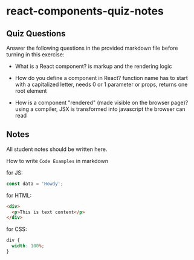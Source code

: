 # react-components-quiz-notes

## Quiz Questions

Answer the following questions in the provided markdown file before turning in this exercise:

- What is a React component?
  is markup and the rendering logic

- How do you define a component in React?
  function name has to start with a capitalized letter, needs 0 or 1 parameter or props, returns one root element

- How is a component "rendered" (made visible on the browser page)?
  using a compiler, JSX is transformed into javascript the browser can read

## Notes

All student notes should be written here.

How to write `Code Examples` in markdown

for JS:

```javascript
const data = 'Howdy';
```

for HTML:

```html
<div>
  <p>This is text content</p>
</div>
```

for CSS:

```css
div {
  width: 100%;
}
```
